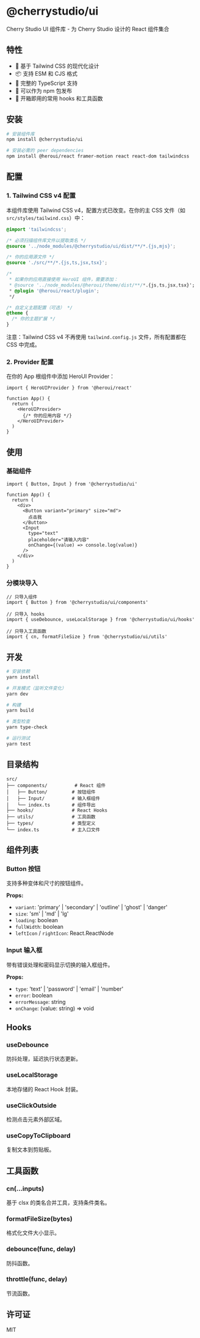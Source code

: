 # @cherrystudio/ui

Cherry Studio UI 组件库 - 为 Cherry Studio 设计的 React 组件集合

## 特性

- 🎨 基于 Tailwind CSS 的现代化设计
- 📦 支持 ESM 和 CJS 格式
- 🔷 完整的 TypeScript 支持
- 🚀 可以作为 npm 包发布
- 🔧 开箱即用的常用 hooks 和工具函数

## 安装

```bash
# 安装组件库
npm install @cherrystudio/ui

# 安装必需的 peer dependencies
npm install @heroui/react framer-motion react react-dom tailwindcss
```

## 配置

### 1. Tailwind CSS v4 配置

本组件库使用 Tailwind CSS v4，配置方式已改变。在你的主 CSS 文件（如 `src/styles/tailwind.css`）中：

```css
@import 'tailwindcss';

/* 必须扫描组件库文件以提取类名 */
@source '../node_modules/@cherrystudio/ui/dist/**/*.{js,mjs}';

/* 你的应用源文件 */
@source './src/**/*.{js,ts,jsx,tsx}';

/*
 * 如果你的应用直接使用 HeroUI 组件，需要添加：
 * @source '../node_modules/@heroui/theme/dist/**/*.{js,ts,jsx,tsx}';
 * @plugin '@heroui/react/plugin';
 */

/* 自定义主题配置（可选） */
@theme {
  /* 你的主题扩展 */
}
```

注意：Tailwind CSS v4 不再使用 `tailwind.config.js` 文件，所有配置都在 CSS 中完成。

### 2. Provider 配置

在你的 App 根组件中添加 HeroUI Provider：

```tsx
import { HeroUIProvider } from '@heroui/react'

function App() {
  return (
    <HeroUIProvider>
      {/* 你的应用内容 */}
    </HeroUIProvider>
  )
}
```

## 使用

### 基础组件

```tsx
import { Button, Input } from '@cherrystudio/ui'

function App() {
  return (
    <div>
      <Button variant="primary" size="md">
        点击我
      </Button>
      <Input
        type="text"
        placeholder="请输入内容"
        onChange={(value) => console.log(value)}
      />
    </div>
  )
}
```

### 分模块导入

```tsx
// 只导入组件
import { Button } from '@cherrystudio/ui/components'

// 只导入 hooks
import { useDebounce, useLocalStorage } from '@cherrystudio/ui/hooks'

// 只导入工具函数
import { cn, formatFileSize } from '@cherrystudio/ui/utils'
```

## 开发

```bash
# 安装依赖
yarn install

# 开发模式（监听文件变化）
yarn dev

# 构建
yarn build

# 类型检查
yarn type-check

# 运行测试
yarn test
```

## 目录结构

```text
src/
├── components/          # React 组件
│   ├── Button/         # 按钮组件
│   ├── Input/          # 输入框组件
│   └── index.ts        # 组件导出
├── hooks/              # React Hooks
├── utils/              # 工具函数
├── types/              # 类型定义
└── index.ts            # 主入口文件
```

## 组件列表

### Button 按钮

支持多种变体和尺寸的按钮组件。

**Props:**

- `variant`: 'primary' | 'secondary' | 'outline' | 'ghost' | 'danger'
- `size`: 'sm' | 'md' | 'lg'
- `loading`: boolean
- `fullWidth`: boolean
- `leftIcon` / `rightIcon`: React.ReactNode

### Input 输入框

带有错误处理和密码显示切换的输入框组件。

**Props:**

- `type`: 'text' | 'password' | 'email' | 'number'
- `error`: boolean
- `errorMessage`: string
- `onChange`: (value: string) => void

## Hooks

### useDebounce

防抖处理，延迟执行状态更新。

### useLocalStorage

本地存储的 React Hook 封装。

### useClickOutside

检测点击元素外部区域。

### useCopyToClipboard

复制文本到剪贴板。

## 工具函数

### cn(...inputs)

基于 clsx 的类名合并工具，支持条件类名。

### formatFileSize(bytes)

格式化文件大小显示。

### debounce(func, delay)

防抖函数。

### throttle(func, delay)

节流函数。

## 许可证

MIT
